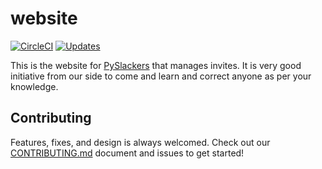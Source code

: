 # website

[![CircleCI](https://circleci.com/gh/pyslackers/website.svg?style=svg)](https://circleci.com/gh/pyslackers/website) [![Updates](https://pyup.io/repos/github/pyslackers/website/shield.svg)](https://pyup.io/repos/github/pyslackers/website/)

This is the website for [PySlackers](https://pyslackers.com) that manages invites. It is very good initiative from our side to come and learn and correct anyone as per your knowledge.

## Contributing

Features, fixes, and design is always welcomed. Check out our [CONTRIBUTING.md](CONTRIBUTING.md) document and issues to get started!
